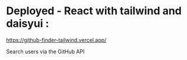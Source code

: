 
# Deployed - React with tailwind and daisyui :

https://github-finder-tailwind.vercel.app/

Search users via the GitHub API
